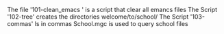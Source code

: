 The file '101-clean_emacs ' is a script that clear all emancs files 
 The Script '102-tree' creates the directories welcome/to/school/
The Script '103-commas' ls in commas
School.mgc is used to query school files
